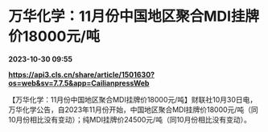 # 万华化学：11月份中国地区聚合MDI挂牌价18000元/吨

**2023-10-30 09:55**

**https://api3.cls.cn/share/article/1501630?os=web&sv=7.7.5&app=CailianpressWeb**

【万华化学：11月份中国地区聚合MDI挂牌价18000元/吨】财联社10月30日电，万华化学公告，自2023年11月份开始，中国地区聚合MDI挂牌价18000元/吨（同10月份相比没有变动）；纯MDI挂牌价24500元/吨（同10月份相比没有变动）。